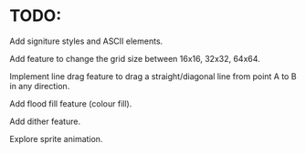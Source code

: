 # TODO:

Add signiture styles and ASCII elements.

Add feature to change the grid size between 16x16, 32x32, 64x64.

Implement line drag feature to drag a straight/diagonal line from point A to B in any direction.

Add flood fill feature (colour fill).

Add dither feature.

Explore sprite animation.
